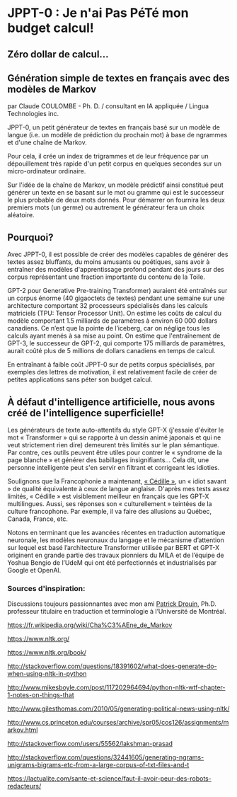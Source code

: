 # JPPT-0 : Je n'ai Pas PéTé mon budget calcul! 
## Zéro dollar de calcul...

## Génération simple de textes en français avec des modèles de Markov

par Claude COULOMBE - Ph. D. / consultant en IA appliquée / Lingua Technologies inc.

JPPT-0, un petit générateur de textes en français basé sur un modèle de langue (i.e. un modèle de prédiction du prochain mot) à base de ngrammes et d'une chaîne de Markov. 

Pour cela, il crée un index de trigrammes et de leur fréquence par un dépouillement très rapide d'un petit corpus en quelques secondes sur un micro-ordinateur ordinaire.

Sur l'idée de la chaîne de Markov, un modèle prédictif ainsi constitué peut générer un texte en se basant sur le mot ou gramme qui est le successeur le plus probable de deux mots donnés. Pour démarrer on fournira les deux premiers mots (un germe) ou autrement le générateur fera un choix aléatoire. 

## Pourquoi?

Avec JPPT-0, il est possible de créer des modèles capables de générer des textes assez bluffants, du moins amusants ou poétiques, sans avoir à entraîner des modèles d'apprentissage profond pendant des jours sur des corpus représentant une fraction importante du contenu de la Toile.

GPT-2 pour Generative Pre-training Transformer) auraient été entraînés sur un corpus énorme (40 gigaoctets de textes) pendant une semaine sur une architecture comportant 32 processeurs spécialisés dans les calculs matriciels (TPU: Tensor Processor Unit). On estime les coûts de calcul du modèle comportant 1.5 milliards de paramètres à environ 60 000 dollars canadiens. Ce n’est que la pointe de l’iceberg, car on néglige tous les calculs ayant menés à sa mise au point. On estime que l'entraînement de GPT-3, le successeur de GPT-2, qui comporte 175 milliards de paramètres, aurait coûté plus de 5 millions de dollars canadiens en temps de calcul.

En entraînant à faible coût JPPT-0 sur de petits corpus spécialisés, par exemples des lettres de motivation, il est relativement facile de créer de petites applications sans péter son budget calcul.   


## À défaut d'intelligence artificielle, nous avons créé de l'intelligence superficielle!

Les générateurs de texte auto-attentifs du style GPT-X (j'essaie d'éviter le mot « Transformer » qui se rapporte à un dessin animé japonais et qui ne veut strictement rien dire) demeurent très limités sur le plan sémantique. Par contre, ces outils peuvent être utiles pour contrer le « syndrome de la page blanche » et générer des babillages insignifiants... Cela dit, une personne intelligente peut s'en servir en filtrant et corrigeant les idioties.

Soulignons que la Francophonie a maintenant, <a href="https://cedille.ai/">« Cédille »</a>, un « idiot savant » de qualité équivalente à ceux de langue anglaise. D'après mes tests assez limités, « Cédille » est visiblement meilleur en français que les GPT-X multilingues. Aussi, ses réponses son « culturellement » teintées de la culture francophone. Par exemple, il va faire des allusions au Québec, Canada, France, etc.

Notons en terminant que les avancées récentes en traduction automatique neuronale, les modèles neuronaux du langage et le mécanisme d’attention sur lequel est basé l’architecture Transformer utilisée par BERT et GPT-X originent en grande partie des travaux pionniers du MILA et de l’équipe de Yoshua Bengio de l’UdeM qui ont été perfectionnés et industrialisés par Google et OpenAI.

### Sources d'inspiration:

Discussions toujours passionnantes avec mon ami <a href=https://recherche.umontreal.ca/nos-chercheurs/repertoire-des-professeurs/chercheur/is/in15254/>Patrick Drouin</a>, Ph.D. professeur titulaire en traduction et terminologie à l’Université de Montréal.  

https://fr.wikipedia.org/wiki/Cha%C3%AEne_de_Markov

https://www.nltk.org/

https://www.nltk.org/book/

http://stackoverflow.com/questions/18391602/what-does-generate-do-when-using-nltk-in-python

http://www.mikesboyle.com/post/117202964694/python-nltk-wtf-chapter-1-notes-on-things-that

http://www.gilesthomas.com/2010/05/generating-political-news-using-nltk/

http://www.cs.princeton.edu/courses/archive/spr05/cos126/assignments/markov.html

http://stackoverflow.com/users/55562/lakshman-prasad

http://stackoverflow.com/questions/32441605/generating-ngrams-unigrams-bigrams-etc-from-a-large-corpus-of-txt-files-and-t

https://lactualite.com/sante-et-science/faut-il-avoir-peur-des-robots-redacteurs/
